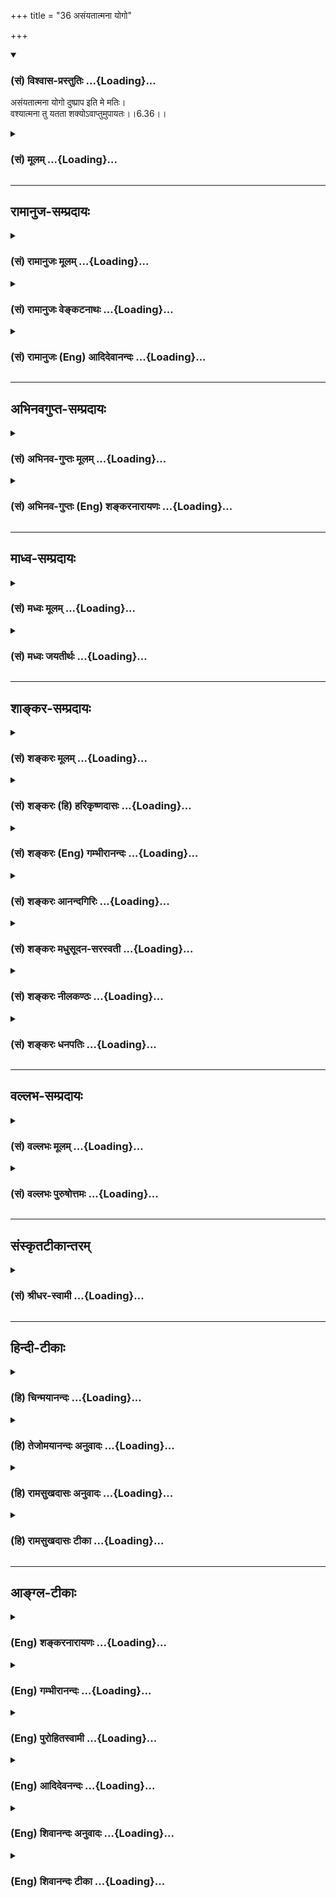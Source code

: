+++
title = "36 असंयतात्मना योगो"

+++
<div class="js_include" newlevelforh1="3" title="(सं) विश्वास-प्रस्तुतिः" unfilled url="/purANam_vaiShNavam/mahAbhAratam/06-bhIShma-parva/03-bhagavad-gItA-parva/saMskRtam/vishvAsa-prastutiH/06_Atma-saMyama-yogaH_a/36_asaMyatAtmanA_yog.md">
<details open><summary><h3>(सं) विश्वास-प्रस्तुतिः ...{Loading}...</h3></summary>

असंयतात्मना योगो दुष्प्राप इति मे मतिः।  
वश्यात्मना तु यतता शक्योऽवाप्तुमुपायतः।।6.36।।
</details>
</div>
<div class="js_include collapsed" newlevelforh1="3" title="(सं) मूलम्" unfilled url="/purANam_vaiShNavam/mahAbhAratam/06-bhIShma-parva/03-bhagavad-gItA-parva/saMskRtam/mUlam/06_Atma-saMyama-yogaH_a/36_asaMyatAtmanA_yog.md">
<details><summary><h3>(सं) मूलम् ...{Loading}...</h3></summary>

असंयतात्मना योगो दुष्प्राप इति मे मतिः।  
वश्यात्मना तु यतता शक्योऽवाप्तुमुपायतः।।6.36।।
</details>
</div>


_________________
## रामानुज-सम्प्रदायः
<div class="js_include collapsed" newlevelforh1="3" title="(सं) रामानुजः मूलम्" unfilled url="/purANam_vaiShNavam/mahAbhAratam/06-bhIShma-parva/03-bhagavad-gItA-parva/saMskRtam/rAmAnujaH/mUlam/06_Atma-saMyama-yogaH_a/36_asaMyatAtmanA_yog.md">
<details><summary><h3>(सं) रामानुजः मूलम् ...{Loading}...</h3></summary>

।।6.36।।**असंयतात्मना** अजितमनसा महता अपि बलेन **योगो दुष्प्राप** एव।
**उपायतः** तु **वश्यात्मना** पूर्वोक्तेन मदाराधनरूपेण अन्तर्गतज्ञानेन
कर्मणा जितमनसा यतमानेन अयम् एव समदर्शनरूपो योगः **अवाप्तुं शक्यः।  
  
अथनेहाभिक्रमनाशोऽस्ति (गीता 2।40) इत्यादौ एव श्रुतं योगमाहात्म्यं यथावत्
श्रोतुम् अर्जुनः पृच्छति। अन्तर्गतात्मज्ञानतया योगशिरस्कतया च हि
कर्मयोगस्य माहात्म्यं तत्रोदितं तच्च योगमाहात्म्यम् एव**

</details>
</div>
<div class="js_include collapsed" newlevelforh1="3" title="(सं) रामानुजः वेङ्कटनाथः" unfilled url="/purANam_vaiShNavam/mahAbhAratam/06-bhIShma-parva/03-bhagavad-gItA-parva/saMskRtam/rAmAnujaH/venkaTanAthaH/06_Atma-saMyama-yogaH_a/36_asaMyatAtmanA_yog.md">
<details><summary><h3>(सं) रामानुजः वेङ्कटनाथः ...{Loading}...</h3></summary>

।। 6.36अथार्जुनेन कण्ठोक्तमनुवदन् बुभुत्सितमुपायं श्लोकद्वयेनाह भगवान्।
तत्रदुर्निग्रहंचलम् इति
पदद्वयमर्जुनोक्तप्रतिज्ञाहेत्वनुवादरूपमाहचलस्वभावतयेति। असंशयं
इत्येतत्सत्यमितिवदर्धाङ्गीकारपरम्। तुशब्दाभिप्रेतं विशेषं
दर्शयतितथापीति। अनुकूलतयाऽभ्यासो हि तत्र प्रावण्यहेतुः
स्यादित्यभ्यासविशेषं तत्फलं च व्यनक्तिआत्मन इति।
नित्यत्वज्ञानत्वानन्दत्वाकर्मवश्यत्वामलत्वादयोऽत्र गुणाः।
कथञ्चिदित्यवधानार्थम्। एवं मनसो ग्रहणोपाय उक्तः ततश्चएतस्याहं न पश्यामि
6।33 इत्युक्तमर्थं विषयविशेषे व्यवस्थापयति असंयत इति श्लोकेन।
मनोनिग्रहप्रकरणत्वात् असंयतवश्यशब्दसमभिव्याहारसामर्थ्याच्चात्र आत्मशब्दो
मनोविषयः। महाबाहुशब्दसम्बुद्धिसूचितमाहमहतापि बलेनेति। उपायेन तु यच्छक्यं
न तच्छक्यं पराक्रमैः पं.तं. इति भावः। मे मतिः इत्यनेन निस्सन्देहत्वं
विवक्षितमित्याहदुष्प्राप एवेति। उपायतस्तु वश्यात्मनेति
व्याख्येयान्वयप्रदर्शनम्। तद्व्याख्यानंपूर्वेत्यादि। उक्तलक्षणं
कर्ममात्रं मनोनिग्रहोपायः अभ्यासवैराग्ये तु तस्यैवाङ्गतयोक्ते इति भावः
यतमानेन योगमभ्यस्यतेत्यर्थः।  
  

</details>
</div>
<div class="js_include collapsed" newlevelforh1="3" title="(सं) रामानुजः (Eng) आदिदेवानन्दः" unfilled url="/purANam_vaiShNavam/mahAbhAratam/06-bhIShma-parva/03-bhagavad-gItA-parva/saMskRtam/rAmAnujaH/english/AdidevAnandaH/06_Atma-saMyama-yogaH_a/36_asaMyatAtmanA_yog.md">
<details><summary><h3>(सं) रामानुजः (Eng) आदिदेवानन्दः ...{Loading}...</h3></summary>

6.36 Yoga is hard to attain even in spite of great efforts by one of
unrestrained self, i.e., of unrestrained mind. But the same Yoga which
is of the form of sameness of vision can be attained by proper means by
one who is striving, whose 'mind is subdued,' i.e., by one whose mind is
conered by works (Karma Yoga) taught before, which is of the nature of
My worship and which includes within itself knowledge (Jnana). Then
Arjuna puts estions in order to hear the greatness of Yoga, as it really
is, which he has already heard about at the beginning of the teaching,
'Here there is no loss of effort' (2.40). There the greatness of Karma
Yoga as inclusive of knowledge of the self with Yoga as its culmination
was taught. This alone is the real greatness of Yoga.

</details>
</div>


_________________
## अभिनवगुप्त-सम्प्रदायः
<div class="js_include collapsed" newlevelforh1="3" title="(सं) अभिनव-गुप्तः मूलम्" unfilled url="/purANam_vaiShNavam/mahAbhAratam/06-bhIShma-parva/03-bhagavad-gItA-parva/saMskRtam/abhinava-guptaH/mUlam/06_Atma-saMyama-yogaH_a/36_asaMyatAtmanA_yog.md">
<details><summary><h3>(सं) अभिनव-गुप्तः मूलम् ...{Loading}...</h3></summary>

।।6.36।। अत एषा प्रतिज्ञा असंयतेति। असंयतात्मनः अविरक्तस्य न
कथंचिद्योगावाप्तिः। वश्यात्मनेति वैराग्यवता। यतमानेनेति साभ्यासेन।
उपायतः उपायान् अनेकसिद्धान्तादिशास्त्रविहितान् संश्रित्य।

</details>
</div>
<div class="js_include collapsed" newlevelforh1="3" title="(सं) अभिनव-गुप्तः (Eng) शङ्करनारायणः" unfilled url="/purANam_vaiShNavam/mahAbhAratam/06-bhIShma-parva/03-bhagavad-gItA-parva/saMskRtam/abhinava-guptaH/english/shankaranArAyaNaH/06_Atma-saMyama-yogaH_a/36_asaMyatAtmanA_yog.md">
<details><summary><h3>(सं) अभिनव-गुप्तः (Eng) शङ्करनारायणः ...{Loading}...</h3></summary>

6.36 Asamyata - etc. In do way whatsoever, is the Yoga attainable for a
man with uncontrolled self i.e., for a man without desirelessness. One,
with subdued self : one, with an attitude of desirelessness. By him who
exerts : by him who has practice. By means : by undertaking the means
enjoined in many scriptures of the Siddanta and the rest.

</details>
</div>


_________________
## माध्व-सम्प्रदायः
<div class="js_include collapsed" newlevelforh1="3" title="(सं) मध्वः मूलम्" unfilled url="/purANam_vaiShNavam/mahAbhAratam/06-bhIShma-parva/03-bhagavad-gItA-parva/saMskRtam/madhvaH/mUlam/06_Atma-saMyama-yogaH_a/36_asaMyatAtmanA_yog.md">
<details><summary><h3>(सं) मध्वः मूलम् ...{Loading}...</h3></summary>

।।6.36।। न च कदाचित्स्वयमेव मनो नियम्यते। शुभेच्छारहितानां च द्वेषिणां च
रमापतौ। नास्तिकानां च वै पुंसां तदा मुक्तिर्न युज्यते इति
निषेधाद्ब्राह्मे।

</details>
</div>
<div class="js_include collapsed" newlevelforh1="3" title="(सं) मध्वः जयतीर्थः" unfilled url="/purANam_vaiShNavam/mahAbhAratam/06-bhIShma-parva/03-bhagavad-gItA-parva/saMskRtam/madhvaH/jayatIrthaH/06_Atma-saMyama-yogaH_a/36_asaMyatAtmanA_yog.md">
<details><summary><h3>(सं) मध्वः जयतीर्थः ...{Loading}...</h3></summary>

।।6.35 6.36।। संयतेति श्लोको व्यर्थ इव प्रतीयते तन्निवर्त्यामाशङ्कां
सूचयन् तात्पर्यमाह **न चे**ति। यथा मत्तमातङ्गः स्वयमेव श्रान्तः शान्तो
भवति तथा विषयैस्तुष्टं मनः कदाचित्स्वयमेव नियतं भवति किमभ्यासादिना
इत्येतन्नैवेत्यर्थः। कुतः इत्यत आह **शुभे**ति। सदेति पूर्वेण सम्बन्धः।
अनेनात्र शुभेच्छादिकमप्युलक्षितमिति सूचितम्। मुक्तिबीजत्वान्मनोनियमनस्य
मुक्तिरित्युक्तम्।

</details>
</div>


_________________
## शाङ्कर-सम्प्रदायः
<div class="js_include collapsed" newlevelforh1="3" title="(सं) शङ्करः मूलम्" unfilled url="/purANam_vaiShNavam/mahAbhAratam/06-bhIShma-parva/03-bhagavad-gItA-parva/saMskRtam/shankaraH/mUlam/06_Atma-saMyama-yogaH_a/36_asaMyatAtmanA_yog.md">
<details><summary><h3>(सं) शङ्करः मूलम् ...{Loading}...</h3></summary>

।।6.36।। **असंयतात्मना** अभ्यासवैराग्याभ्यामसंयतः आत्मा अन्तःकरणं यस्य
सोऽयम् असंयतात्मा तेन असंयतात्मना **योगो दुष्प्रापः** दुःखेन प्राप्यत
**इति मे मतिः।** यस्तु पुनः वश्यात्मा अभ्यासवैराग्याभ्यां
वश्यत्वमापादितः आत्मा मनः यस्य सोऽयं वश्यात्मा तेन **वश्यात्मना तु
यतता** भूयोऽपि प्रयत्नं कुर्वता **शक्यः अवाप्तुं** योगः **उपायतः**
यथोक्तादुपायात्।। तत्र योगाभ्यासाङ्गीकरणेन इहलोकपरलोकप्राप्तिनिमित्तानि
कर्माणि संन्यस्तानि योगसिद्धिफलं च मोक्षसाधनं सम्यग्दर्शनं न प्राप्तमिति
योगी योगमार्गात् मरणकाले चलितचित्तः इति तस्य नाशमाशङ्क्य अर्जुन उवाच
**अर्जुन उवाच**

</details>
</div>
<div class="js_include collapsed" newlevelforh1="3" title="(सं) शङ्करः (हि) हरिकृष्णदासः" unfilled url="/purANam_vaiShNavam/mahAbhAratam/06-bhIShma-parva/03-bhagavad-gItA-parva/saMskRtam/shankaraH/hindI/harikRShNadAsaH/06_Atma-saMyama-yogaH_a/36_asaMyatAtmanA_yog.md">
<details><summary><h3>(सं) शङ्करः (हि) हरिकृष्णदासः ...{Loading}...</h3></summary>

।।6.36।। परंतु जिसका अन्तःकरण वशमें किया हुआ नहीं है उस मनको वशमें न
करनेवाले पुरुषद्वारा अर्थात् जिसका अन्तःकरण अभ्यास और वैराग्यद्वारा संयत
किया हुआ नहीं है ऐसे पुरुषद्वारा योग प्राप्त किया जाना कठिन है अर्थात्
उसको योग कठिनतासे प्राप्त हो सकता है यह मेरा निश्चय है। परंतु जो स्वाधीन
मनवाला है जिसका मन अभ्यासवैराग्यद्वारा वशमें किया हुआ है और जो फिर भी
बारंबार यत्न करता ही जाता है ऐसे पुरुषद्वारा पूर्वोक्त उपायोंसे यह योग
प्राप्त किया जा सकता है।

</details>
</div>
<div class="js_include collapsed" newlevelforh1="3" title="(सं) शङ्करः (Eng) गम्भीरानन्दः" unfilled url="/purANam_vaiShNavam/mahAbhAratam/06-bhIShma-parva/03-bhagavad-gItA-parva/saMskRtam/shankaraH/english/gambhIrAnandaH/06_Atma-saMyama-yogaH_a/36_asaMyatAtmanA_yog.md">
<details><summary><h3>(सं) शङ्करः (Eng) गम्भीरानन्दः ...{Loading}...</h3></summary>

6.36 Me, My; matih, conviction; is iti, that; Yoga is dusprapah,
difficult to be attained; asamyata-atmana, by one of uncontrolled mind,
by one who has not controlled his mind, the internal organ, by practice
and detachment. Tu, but, on the other hand; sakyah, Yoga is possible;
avaptum, to be attained; yatata, by one who strives, who repeatedly
makes effort; upayatah, through the means described above; and
vasyatmany, by one of controlled mind, by him whose mind has been
brought under control through practice and detachment. As to that, by
accepting the practice of Yoga, actions leading to the attainment of
this or the next world may be renounced by a yogi, and yet he may not
attain the result of perfection in Yoga, i.e. full Illumination, which
is the means to Liberation. Conseently, at the time of death his mind
may waver from the path of Yoga. Apprehending that he may be thery
ruined.

</details>
</div>
<div class="js_include collapsed" newlevelforh1="3" title="(सं) शङ्करः आनन्दगिरिः" unfilled url="/purANam_vaiShNavam/mahAbhAratam/06-bhIShma-parva/03-bhagavad-gItA-parva/saMskRtam/shankaraH/AnandagiriH/06_Atma-saMyama-yogaH_a/36_asaMyatAtmanA_yog.md">
<details><summary><h3>(सं) शङ्करः आनन्दगिरिः ...{Loading}...</h3></summary>

।।6.36।। संयतात्मनो योगप्राप्तिः सुलभेत्युक्त्वा व्यतिरेकं दर्शयति **यः
पुनरिति।** व्यतिरेकोपन्यासपरं पूर्वार्धमनूद्य व्याकरोति **असंयतेति।**
पूर्वोक्तान्वयव्याख्यानपरमुत्तरार्धं व्याचष्टे **यस्त्वित्यादिना।**
अन्तःकरणस्य स्ववशत्वे सिद्धेऽपि वैराग्यादावास्थावता भवितव्यमित्याह
**यततेति।** उपायो वैराग्यादिपूर्वको मनोनिरोधः।

</details>
</div>
<div class="js_include collapsed" newlevelforh1="3" title="(सं) शङ्करः मधुसूदन-सरस्वती" unfilled url="/purANam_vaiShNavam/mahAbhAratam/06-bhIShma-parva/03-bhagavad-gItA-parva/saMskRtam/shankaraH/madhusUdana-sarasvatI/06_Atma-saMyama-yogaH_a/36_asaMyatAtmanA_yog.md">
<details><summary><h3>(सं) शङ्करः मधुसूदन-सरस्वती ...{Loading}...</h3></summary>

।।6.36।। यत्तु त्वमवोचः प्रारब्धभोगेन कर्मणा तत्त्वज्ञानादपि प्रबलेन
स्वफलदानाय मनसो वृत्तिषूत्पद्यमानासु कथं तासां निरोधः कर्तुं शक्य इति
तत्रोच्यते उत्पन्नेऽपि तत्त्वसाक्षात्कारे
वेदान्तव्याख्यानादिव्यासङ्गादालस्यादिदोषाद्वाऽभ्यासवैराग्याभ्यां न संयतो
निरुद्ध आत्मान्तःकरणं येन तेनासंयतात्मना तत्त्वसाक्षात्कारवतापि योगो
मनोवृत्तिनिरोधः दुष्प्रापः दुःखेनापि प्राप्तुं न शक्यते।
प्रारब्धकर्मकृताच्चित्तचाञ्चल्यादिति चेत्त्वं वदसि तत्र मे मतिर्मम
संमतिस्तत्तथैवेत्यर्थः। केन तर्हि प्राप्यते। उच्यते वश्यात्मना तु
वैराग्यपरिपाकेन वासनाक्षये सति वश्यः स्वाधीनो विषयपारतन्त्र्यशून्य
आत्मान्तःकरणं यस्य तेन। तुशब्दोऽसंयतात्मनो
वैलक्षण्यद्योतनार्थोऽवधारणार्थो वा। एतादृशेनापि यतता यतमानेन वैराग्येण
विषयस्रोतःखिलीकरणेऽप्यात्मस्रोतउद्धाटनार्थमभ्यासं प्रागुक्तं कुर्वता
योगः सर्वचित्तवृत्तिनिरोधः शक्योऽवाप्तुम् चित्तचाञ्चल्यनिमित्तानि
प्रारब्धकर्माण्यप्यभिमूय प्राप्तुं शक्यः। कथमतिबलवतामारब्धभोगानां
कर्मणामभिभवः। उच्यते उपायतः उपायात्। उपायः पुरुषकारस्तस्य लौकिकस्य
वैदिकस्य वा प्रारब्धकर्मापेक्षया प्राबल्यात्। अन्यथा लौकिकस्य
कृष्यादिप्रयत्नस्य वैदिकानां ज्योतिष्टोमादिप्रयत्नस्य च वैयर्थ्यापत्तेः।
सर्वत्र प्रारब्धकर्मसदसत्त्वविकल्पग्रासात्प्रारब्धकर्मसत्त्वे तत एव
फलप्राप्तेः किं पौरुषेण प्रयत्नेन तदसत्त्वे तु सर्वथा फलासंभवात्किं
तेनेति। अथ कर्मणः स्वयमदृष्टरूपस्य दृष्टसाधनसंपत्तिव्यतिरेकेण
फलजननासमर्थत्वादपेक्षितः कृष्यादौ पुरुषप्रयत्न इति चेत्। योगाभ्यासेऽपि
समं समाधानं तत्साध्याया जीवन्मुक्तेरपि सुखातिशयरूपत्वेन
प्रारब्धकर्मफलान्तर्भावात्। अथवा यथा प्रारब्धकर्मफलं
तत्त्वज्ञानात्प्रबलमिति कल्प्यते दृष्टत्वात्तथा तस्मादपि कर्मणो
योगाभ्यासः प्रबलोऽस्तु शास्त्रीयस्य प्रयत्नस्य सर्वत्र ततः
प्राबल्यदर्शनात्। तथाचाह भगवान्वसिष्ठःसर्वमेवेह हि सदा संसारे रघुनन्दन।
सम्यक्प्रयुक्तात्सर्वेण पौरुषात्समवाप्यते।। उच्छास्त्रं शास्त्रितं चेति
पौरुषं द्विविधं स्मृतम् तत्रोच्छास्त्रमनर्थाय परमार्थाय शास्त्रितम्।।
उच्छास्त्रं शास्त्रप्रतिषिद्धमनर्थाय नरकाय। शास्त्रितं
शास्त्रविहितमन्तःकरणशुद्धिद्वारा परमार्थाय चतुर्ष्वर्थेषु परमाय
मोक्षाय। शुभाशुभाभ्यां मार्गाभ्यां वहन्ती वासनासरित्। पौरुषेण प्रयत्नेन
योजनीया शुभे पथि।। अशुभेषु समाविष्टं शुभेष्वेवावतारय। स्वमनः पुरुषार्थेन
बलेन बलिनां वर।। द्रागभ्यासवशाद्याति यदा ते वासनोदयम्। तदाभ्यासस्य
साफल्यं विद्धि त्वमरिमर्दन।। इति। वासना शुभेति शेषः। संदिग्धायामपि भृशं
शुभामेव समाहर। शुभायां वासनावृद्धौ तात दोषो न कश्चन।। अव्युत्पन्नमना
यावद्भवानज्ञाततत्पदः। गुरुशास्त्रप्रमाणैस्त्वं निर्णीतं तावदाचर।। ततः
पक्वकषायेण नूनं विज्ञातवस्तुना। शुभोऽप्यसौ त्वया त्याज्यो वासनौघो
निराधिना।। इति। तस्मात्साक्षिगतस्य संसारस्याविवेकनिबन्धनस्य
विवेकसाक्षात्कारादपनयेऽपि प्रारब्धकर्मपर्यवस्थापितस्य चित्तस्य
स्वाभाविकीनामपि वृत्तीनां योगाभ्यासप्रयत्नेनापनये सति जीवन्मुक्तः परमो
योगी। चित्तवृत्तिनिरोधाभावे तु तत्त्वज्ञानवानप्यपरमो योगीति सिद्धम्।
अवशिष्टं जीवन्मुक्तिविवेके सविस्तरमनुसंधेयम्।

</details>
</div>
<div class="js_include collapsed" newlevelforh1="3" title="(सं) शङ्करः नीलकण्ठः" unfilled url="/purANam_vaiShNavam/mahAbhAratam/06-bhIShma-parva/03-bhagavad-gItA-parva/saMskRtam/shankaraH/nIlakaNThaH/06_Atma-saMyama-yogaH_a/36_asaMyatAtmanA_yog.md">
<details><summary><h3>(सं) शङ्करः नीलकण्ठः ...{Loading}...</h3></summary>

।।6.36।। असंयतात्मनाऽजितचित्तेन। वश्यात्मना जितचित्तेन।
उपायतोऽभ्यासवैराग्यरूपात्।

</details>
</div>
<div class="js_include collapsed" newlevelforh1="3" title="(सं) शङ्करः धनपतिः" unfilled url="/purANam_vaiShNavam/mahAbhAratam/06-bhIShma-parva/03-bhagavad-gItA-parva/saMskRtam/shankaraH/dhanapatiH/06_Atma-saMyama-yogaH_a/36_asaMyatAtmanA_yog.md">
<details><summary><h3>(सं) शङ्करः धनपतिः ...{Loading}...</h3></summary>

।।6.36।। असंयतं अभ्यासवैराग्याभ्यामनायत्तं चित्तं यस्य तेन
आत्मौपम्येनेत्यनेनोक्तो योगो दुष्प्रापः प्राप्तुमशक्यः। वशीकृतचित्तेन
तूपायतः अभ्यासवैराग्यरुपोपायात् भूयोऽपि यतता प्रयत्नं कुर्वता
योगोऽवापुतुं प्राप्तुं शक्यः।

</details>
</div>


_________________
## वल्लभ-सम्प्रदायः
<div class="js_include collapsed" newlevelforh1="3" title="(सं) वल्लभः मूलम्" unfilled url="/purANam_vaiShNavam/mahAbhAratam/06-bhIShma-parva/03-bhagavad-gItA-parva/saMskRtam/vallabhaH/mUlam/06_Atma-saMyama-yogaH_a/36_asaMyatAtmanA_yog.md">
<details><summary><h3>(सं) वल्लभः मूलम् ...{Loading}...</h3></summary>

।।6.36।। एवं मनसो निरोधे साम्येन स योगो घटते नान्यथेत्याह असंयतात्मन इति।
स्पष्टमेतत्।

</details>
</div>
<div class="js_include collapsed" newlevelforh1="3" title="(सं) वल्लभः पुरुषोत्तमः" unfilled url="/purANam_vaiShNavam/mahAbhAratam/06-bhIShma-parva/03-bhagavad-gItA-parva/saMskRtam/vallabhaH/puruShottamaH/06_Atma-saMyama-yogaH_a/36_asaMyatAtmanA_yog.md">
<details><summary><h3>(सं) वल्लभः पुरुषोत्तमः ...{Loading}...</h3></summary>

  
  
।।6.36।। अथ यो मनश्चञ्चलमिति ज्ञात्वाऽभ्यासवैराग्ययोर्यत्ननिरपेक्षः स
नाप्नोतीत्याह असंयतात्मनेति। असंयतात्मना
उक्तप्रकारेणाभ्यासवैराग्याभ्यामसंयतः अवशीकृत आत्माऽन्तःकरणं यस्य तेन
योगो मत्संयोगात्मको दुष्प्रापः दुःखेनापि प्राप्तुमशक्यः। वश्यात्मना तु
अभ्यासवैराग्यवशीकृतयत्नेन यतता मत्संयोगार्थं यत्नं कुर्वता
उपायतोऽवाप्तुं शक्य इति मे मतिः। अत्र स्वमतित्वकथनेन
मदुक्तिविश्वासपूर्वकं यो यतेत तस्याऽवश्यं मया संयोगः फलदानं कर्तुं
मनोनिग्रहः करणीय इति व्यञ्जितम्।  
  

</details>
</div>


_________________
## संस्कृतटीकान्तरम्
<div class="js_include collapsed" newlevelforh1="3" title="(सं) श्रीधर-स्वामी" unfilled url="/purANam_vaiShNavam/mahAbhAratam/06-bhIShma-parva/03-bhagavad-gItA-parva/saMskRtam/shrIdhara-svAmI/06_Atma-saMyama-yogaH_a/36_asaMyatAtmanA_yog.md">
<details><summary><h3>(सं) श्रीधर-स्वामी ...{Loading}...</h3></summary>

।।6.36।। एतावांस्त्विह निश्चय इत्याह **असंयतात्मनेति।** असंयतात्मा
उक्तप्रकारेणाभ्यासवैराग्याभ्यामसंयत आत्मा चित्तं यस्य तेन पुरुषेणायं
योगो दुष्प्रापः प्राप्तुमशक्यः। अभ्यासवैराग्याभ्यां वश्यो वशवर्ती आत्मा
चित्तं यस्य तेन पुरुषेण पुनश्चानेनैवोपायेन प्रयत्नं कुर्वता योगः
प्राप्तुं शक्यः।

</details>
</div>


_________________
## हिन्दी-टीकाः
<div class="js_include collapsed" newlevelforh1="3" title="(हि) चिन्मयानन्दः" unfilled url="/purANam_vaiShNavam/mahAbhAratam/06-bhIShma-parva/03-bhagavad-gItA-parva/hindI/chinmayAnandaH/06_Atma-saMyama-yogaH_a/36_asaMyatAtmanA_yog.md">
<details><summary><h3>(हि) चिन्मयानन्दः ...{Loading}...</h3></summary>

।।6.36।। पूर्व श्लोक के अभ्यास में अत्याधिक बल दिया गया था परन्तु अभ्यास
क्या है इसका निर्देश नहीं किया गया। किसी शब्द की परिभाषा तर्क या युक्ति
के अभाव में कोई भी शास्त्रीय ग्रन्थ पूर्ण नहीं माना जा सकता। विचाराधीन
श्लोक में भगवान् श्रीकृष्ण अभ्यास का अर्थ स्पष्ट करते हैं। असंयत मन का
अर्थात् विघटित व्यक्तित्व का पुरुष अध्यात्म साधना के लिए आवश्यक सजगता
उत्साह और सार्मथ्य से रहित होता है और इस कारण वह आत्मसाक्षात्कार के शिखर
तक नहीं पहुँच पाता। जो व्यक्ति शारीरिक सुखों में आसक्त होकर विषयों का दास
बन जाता है अथवा कामुक मन के गाये मृत्युगीत की शोकधुन पर नृत्य करता है
अथवा मदोन्मत्त बुद्धि की विकृत दुष्ट और अन्तहीन इच्छाओं को पूर्ण करने
हेतु इतस्तत भ्रमण करता रहता है उस पुरुष में न वह शान्ति होती है और न
स्फूर्ति जो उसे अन्तरात्मा के मन्दिर तक पहुँचाने के लिए उद्यत कर सके। जब
तक इन्द्रियां वश में नहीं होतीं तब तक मन के विक्षेप शान्त नहीं हो सकते।
विक्षेपयुक्त मन के द्वारा न श्रवण हो सकता है न मनन और न निदिध्यासन ही।
इन तीनों के बिना आवरण शक्ति की निवृत्ति नहीं हो सकती। आवरण और विक्षेप ये
क्रमश तमोगुण और रजोगुण के कार्य हैं। हम देख चुके हैं कि इन दो गुणों को
वश में किये बिना सत्वगुण का प्रभाव साधक में दृष्टिगोचर नहीं
होता। वादविवाद की सामान्य पद्धति के अनुसार अपना मत प्रस्तुत करते समय
प्रतियोगी के तर्कों का खण्डन इस प्रकार करना होता है कि वह दोनों मतों के
अन्तर को देखकर हमारे दृष्टिकोण की युक्तियुक्तता एवं स्वीकार्यता को समझ
सके। इसी पद्धति का उपयोग करते हुए दूसरी पंक्ति में भगवान् श्रीकृष्ण कहते
हैं परन्तु स्वाधीन मन वाले प्रयत्नशील पुरुष द्वारा किये गये उपाय से योग
प्राप्त होना संभव है। इन्द्रियों को उनके विषयों से पराङमुख करना
आध्यात्मिक जीवन का प्रथम सोपान है जो मन को सत्याभिमुख किये बिना संभव
नहीं हो सकता। लौकिक जीवन में भी त्याग और तप के बिना कोई भी लक्ष्य प्राप्त
नहीं होता । चुनाव के समय एक प्रत्याशी का और परीक्षा के पूर्व एक
विद्यार्थी का जीवन अथवा एक अभिनेता या नर्तकी का रंगमंच पर प्रथम
कार्यक्रम प्रस्तुत करने के पूर्व का जीवनये कुछ उदाहरण हैं जिनमें हम
देखते हैं कि अपनेअपने कार्य क्षेत्रों में सफलता पाने के लिए ये सभी लोग
सामान्य भोगमय जीवन को त्यागकर कठिन परिश्रम करते हैं। यदि केवल सामान्य और
अनित्य लौकिक वस्तु या कीर्ति प्राप्त करने के लिए भी इतने बड़े त्याग तप
और संयम की आवश्यकता होती है तब नित्य अनन्त अखण्ड आत्मानन्द की प्राप्ति
के लिए कितने अधिक आत्मसंयम की आवश्यकता होगी इसकी कोई भी व्यक्ति सहज ही
कल्पना कर सकता है। इसका अर्थ यह नहीं हुआ कि साधक को सभी विषयों को
पूर्णतया त्याग देना चाहिए। परन्तु प्राय साधकों की यही धारणा बन जाती
है। धर्म या साधना के नाम पर अनेक साधक कुछ काल तक अत्यन्त कठोर तप का जीवन
जीते हैं जिसमें शरीर को क्लेश देना शारीरिक आवश्यकताओं एवं प्रवृत्तियों
का सर्वथा त्याग और दमन करना सम्मिलित है। इस प्रकार स्वयं पर आसुरी और
आत्मघातक अत्याचार करने पर निश्चय ही एक समय यही दमित प्रवृत्तियां भयंकर
रूप में फूटकर बाहर निकल पड़ती हैं। कहीं ऐसा न हो कि गीता का अध्येतावर्ग
भी इसी भ्रामक विचार की बलि बन जाये भगवान् कहते हैं कि इस योग को
प्रयत्नशील साधक उचित उपाय के द्वारा प्राप्त कर सकता है। केवल चित्रपट
देखने न जाने अथवा खेलकूद को त्यागने से ही कोई विद्यार्थी परीक्षा में
उत्तीर्ण नहीं हो सकता क्योंकि उसके साथ ही अध्ययन में समय का सदुपयोग करना
नितान्त आवश्यक होता है। एक बात और भी है कि गणित की परीक्षा हो और
विद्यार्थी भूगोल का अध्ययन कर रहा हो तो उसे कोई विशेष सफलता नहीं मिल
सकती। उचित प्रयत्न के द्वारा ही सफलता प्राप्त की जा सकती है। इसी प्रकार
वैषयिक भोग के त्यागरूप तप के द्वारा संचित शक्ति का उपयोग साधक को
निदिध्यासन में करना चाहिए जिसका फल आत्मसाक्षात्कार अर्थात् स्वस्वरूप की
पहचान है। ऐसा साधनसम्पन्न व्यक्ति इस योग को प्राप्त कर सकता है आनन्दकन्द
भगवान् श्रीकृष्ण का यह आशावादी तत्त्वज्ञान है। इन दो श्लोकों के द्वारा
भगवान् श्रीकृष्ण अर्जुन के प्रश्न का उत्तर देते हैं और आगे के प्रकरण से
यह सिद्ध होता है कि अर्जुन उनके उत्तर से सन्तुष्ट हो जाता है। एक प्रश्न
फिर भी रह जाता है कि उस पुरुष की गति क्या होती है जो संयमित होकर
योगाभ्यास करता है परन्तु योगफल प्राप्त करने के पूर्व ही योग से विचलित हो
जाता है

</details>
</div>
<div class="js_include collapsed" newlevelforh1="3" title="(हि) तेजोमयानन्दः अनुवादः" unfilled url="/purANam_vaiShNavam/mahAbhAratam/06-bhIShma-parva/03-bhagavad-gItA-parva/hindI/tejomayAnandaH/anuvAdaH/06_Atma-saMyama-yogaH_a/36_asaMyatAtmanA_yog.md">
<details><summary><h3>(हि) तेजोमयानन्दः अनुवादः ...{Loading}...</h3></summary>

।।6.36।। असंयत मन के पुरुष द्वारा योग प्राप्त होना कठिन है, परन्तु
स्वाधीन मन वाले प्रयत्नशील पुरुष द्वारा उपाय से योग प्राप्त होना संभव
है, यह मेरा मत है।।

</details>
</div>
<div class="js_include collapsed" newlevelforh1="3" title="(हि) रामसुखदासः अनुवादः" unfilled url="/purANam_vaiShNavam/mahAbhAratam/06-bhIShma-parva/03-bhagavad-gItA-parva/hindI/rAmasukhadAsaH/anuvAdaH/06_Atma-saMyama-yogaH_a/36_asaMyatAtmanA_yog.md">
<details><summary><h3>(हि) रामसुखदासः अनुवादः ...{Loading}...</h3></summary>

।।6.36।। जिसका मन पूरा वशमें नहीं है, उसके द्वारा योग प्राप्त होना कठिन
है। परन्तु उपायपूर्वक यत्न करनेवाले वश्यात्माको योग प्राप्त हो सकता है,
ऐसा मेरा मत है।

</details>
</div>
<div class="js_include collapsed" newlevelforh1="3" title="(हि) रामसुखदासः टीका" unfilled url="/purANam_vaiShNavam/mahAbhAratam/06-bhIShma-parva/03-bhagavad-gItA-parva/hindI/rAmasukhadAsaH/TIkA/06_Atma-saMyama-yogaH_a/36_asaMyatAtmanA_yog.md">
<details><summary><h3>(हि) रामसुखदासः टीका ...{Loading}...</h3></summary>

।।6.36।।***व्याख्या--*असंयतात्मना योगो दुष्प्रापः--**मेरे मतमें तो
जिसका मन वशमें नहीं है उसके द्वारा योग सिद्ध होना कठिन है। कारण कि योगकी
सिद्धिमें मनका वशमें न होना जितना बाधक है उतनी मनकी चञ्चलता बाधक नहीं
है। जैसे पतिव्रता स्त्री मनको वशमें तो रखती है पर उसे एकाग्र नहीं करती।
अतः ध्यानयोगीको अपना मन वशमें करना चाहिये। मन वशमें होनेपर वह मनको जहाँ
लगाना चाहे वहाँ लगा सकता है जितनी देर लगाना चाहे उतनी देर लगा सकता है और
जहाँसे हटाना चाहे वहीँसे हटा सकता है। प्रायः साधकोंकी यह प्रवृत्ति होती
है कि वे साधन तो श्रद्धापूर्वक करते हैं पर उनके प्रयत्नमें शिथिलता रहती
है जिससे साधकमें संयम नहीं रहता अर्थात् मन इन्द्रियाँ अन्तःकरणका
पूर्णतया संयम नहीं होता। इसलिये योगकी प्राप्तिमें कठिनता होती है अर्थात्
परमात्मा सदासर्वत्र विद्यमान रहते हुए भी जल्दी प्राप्त नहीं
होते। भगवान्की तरफ चलनेवाले वैष्णव संस्कारवाले साधकोंकी मांस आदिमें जैसी
अरुचि होती है वैसी अरुचि साधककी विषयभोगोंमें नहीं होती अर्थात् विषयभोग
उतने निषिद्ध और पतन करनेवाले नहीं दीखते। कारण कि विषयभोगोंका ज्यादा
अभ्यास होनेसे उनमें मांस आदिकी तरह ग्लानि नहीं होती। मांस आदि सर्वथा
निषिद्ध वस्तु खानेसे पतन तो होता ही है पर उससे भी ज्यादा पतन होता है
रागपूर्वक विषयभोगोंको भोगनेसे। कारण कि मांस आदिमें तो यह निषिद्ध वस्तु
है ऐसी भावना रहती है पर भोगोंको भोगनेसे यह निषिद्ध है ऐसी भावना नहीं
रहती। इसलिये भोगोंके जो संस्कार भीतर बैठ जाते हैं वे बड़े भयंकर होते
हैं। तात्पर्य है कि मांस आदि खानेसे जो पाप लगता है वह दण्ड भोगकर नष्ट हो
जायगा। वह पाप आगे नये पापोंमें नहीं लगायेगा। परन्तु रागपूर्वक
विषयभोगोंका सेवन करनेसे जो संस्कार पड़ते हैं वे जन्मजन्मान्तरतक
विषयभोगोंमें और उनकी रुचिके परिणामस्वरूप पापोंमें लगाते रहेंगे। तात्पर्य
है कि साधकके अन्तःकरणमें विषयभोगोंकी रुचि रहनेके कारण ही वह संयतात्मा
नहीं हो पातामनइन्द्रियोंको अपने वशमें नहीं कर पाता। इसलिये उसको योगकी
प्राप्तिमें अर्थात् ध्यानयोगकी सिद्धिमें कठिनता होती है।

</details>
</div>


_________________
## आङ्ग्ल-टीकाः
<div class="js_include collapsed" newlevelforh1="3" title="(Eng) शङ्करनारायणः" unfilled url="/purANam_vaiShNavam/mahAbhAratam/06-bhIShma-parva/03-bhagavad-gItA-parva/english/shankaranArAyaNaH/06_Atma-saMyama-yogaH_a/36_asaMyatAtmanA_yog.md">
<details><summary><h3>(Eng) शङ्करनारायणः ...{Loading}...</h3></summary>

6.36. My belief is that attaining Yoga is difficult for a man of
uncontrolled self (mind); but it is possible to attain by \[proper\]
means by a person who exerts with his subdued self.

</details>
</div>
<div class="js_include collapsed" newlevelforh1="3" title="(Eng) गम्भीरानन्दः" unfilled url="/purANam_vaiShNavam/mahAbhAratam/06-bhIShma-parva/03-bhagavad-gItA-parva/english/gambhIrAnandaH/06_Atma-saMyama-yogaH_a/36_asaMyatAtmanA_yog.md">
<details><summary><h3>(Eng) गम्भीरानन्दः ...{Loading}...</h3></summary>

6.36 My conviction is that Yoga is difficult to be attained by one of
uncontrolled mind. But it is possible to be attained through the (above)
means by one who strives and has a controlled mind.

</details>
</div>
<div class="js_include collapsed" newlevelforh1="3" title="(Eng) पुरोहितस्वामी" unfilled url="/purANam_vaiShNavam/mahAbhAratam/06-bhIShma-parva/03-bhagavad-gItA-parva/english/purohitasvAmI/06_Atma-saMyama-yogaH_a/36_asaMyatAtmanA_yog.md">
<details><summary><h3>(Eng) पुरोहितस्वामी ...{Loading}...</h3></summary>

6.36 It is not possible to attain Self-Realisation if a man does not
know how to control himself; but for him who, striving by proper means,
learns such control, it is possible.

</details>
</div>
<div class="js_include collapsed" newlevelforh1="3" title="(Eng) आदिदेवनन्दः" unfilled url="/purANam_vaiShNavam/mahAbhAratam/06-bhIShma-parva/03-bhagavad-gItA-parva/english/AdidevanandaH/06_Atma-saMyama-yogaH_a/36_asaMyatAtmanA_yog.md">
<details><summary><h3>(Eng) आदिदेवनन्दः ...{Loading}...</h3></summary>

6.36 In my opinion Yoga is hard to attain by a person of unrestrained
mind. However, it can be attained through right means by him, who
strives for it and has a subdued mind.

</details>
</div>
<div class="js_include collapsed" newlevelforh1="3" title="(Eng) शिवानन्दः अनुवादः" unfilled url="/purANam_vaiShNavam/mahAbhAratam/06-bhIShma-parva/03-bhagavad-gItA-parva/english/shivAnandaH/anuvAdaH/06_Atma-saMyama-yogaH_a/36_asaMyatAtmanA_yog.md">
<details><summary><h3>(Eng) शिवानन्दः अनुवादः ...{Loading}...</h3></summary>

6.36 I think Yoga is hard to be attained by one of uncontrolled self,
but the self-controlled and striving one can attain to it by the
(proper) means.

</details>
</div>
<div class="js_include collapsed" newlevelforh1="3" title="(Eng) शिवानन्दः टीका" unfilled url="/purANam_vaiShNavam/mahAbhAratam/06-bhIShma-parva/03-bhagavad-gItA-parva/english/shivAnandaH/TIkA/06_Atma-saMyama-yogaH_a/36_asaMyatAtmanA_yog.md">
<details><summary><h3>(Eng) शिवानन्दः टीका ...{Loading}...</h3></summary>

6.36 असंयतात्मना by a man of uncontrolled self; योगः Yoga; दुष्प्रापः
hard to attain; इति thus; मे My; मतिः opinion; वश्यात्मना by the
selfcontrolled one; तु but; यतता by the striving one; शक्यः possible;
अवाप्तुम् to obtain; उपायतः by (proper) means.Commentary Uncontrolled
self he who has not controlled the senses and the mind by the constant
practice of dispassion and meditation. Selfcontrolled he who has
controlled the mind by the constant practice of dispassion and
meditation. He can attain Selfrealisation by the right means and
constant endeavour.

</details>
</div>
